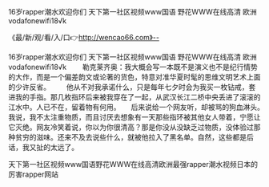 16岁rapper潮水欢迎你们
天下第一社区视频www国语
野花WWW在线高清
欧洲vodafonewifi18√k


《最/新/观/看/入/口👉http://wencao66.com》--

16岁rapper潮水欢迎你们
天下第一社区视频www国语
野花WWW在线高清
欧洲vodafonewifi18√k
　　勒克莱齐奥：我大概会写一本既不是演义也不是纪行情势的大作，而是一个偏差韵文或论著的货色，特意对准华夏时髦的思维文明艺术上面的少许反省。
　　他从不对我承诺什么，只是每年七夕时会为我买一枚钻戒，套进我的手指。那几枚指环后来被我穿在了一起，从武汉长江二桥中央丢进了滚滚的江水中。人已不在，留着物有何用。　　后来说给一个网友听，却被骂的狗血淋头。　　我说，我不太注重物质，而且讨厌去想象有一天那些指环被其他女人带着，宁愿让它灭绝。网友冷笑着说，你以为你很清高？那是你没从没缺乏过物质，没体验过那种贫穷的滋味。还来不及去说些什么，就被他拉入了黑名单。自然，这些都是后话，我又扯的太远了。





天下第一社区视频www国语野花WWW在线高清欧洲最强rapper潮水视频日本的厉害rapper网站
